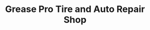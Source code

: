 ---
title: "Grease Pro Tire and Auto Repair Shop"
url: /panama-city/grease-pro-tire-and-auto-repair-shop/
shop: Autowerkstatt
---